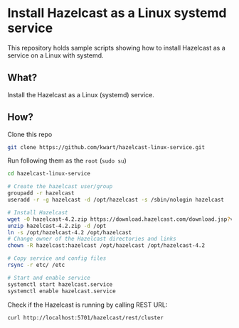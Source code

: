 # Install Hazelcast as a Linux systemd service

This repository holds sample scripts showing how to install Hazelcast
as a service on a Linux with systemd.

## What?
Install the Hazelcast as a Linux (systemd) service.

## How?

Clone this repo
```bash
git clone https://github.com/kwart/hazelcast-linux-service.git
```

Run following them as the `root` (`sudo su`)

```bash
cd hazelcast-linux-service

# Create the hazelcast user/group
groupadd -r hazelcast
useradd -r -g hazelcast -d /opt/hazelcast -s /sbin/nologin hazelcast

# Install Hazelcast
wget -O hazelcast-4.2.zip https://download.hazelcast.com/download.jsp?version=hazelcast-4.2
unzip hazelcast-4.2.zip -d /opt
ln -s /opt/hazelcast-4.2 /opt/hazelcast
# Change owner of the Hazelcast directories and links
chown -R hazelcast:hazelcast /opt/hazelcast /opt/hazelcast-4.2

# Copy service and config files
rsync -r etc/ /etc

# Start and enable service
systemctl start hazelcast.service
systemctl enable hazelcast.service
```

Check if the Hazelcast is running by calling REST URL:
```
curl http://localhost:5701/hazelcast/rest/cluster
```
